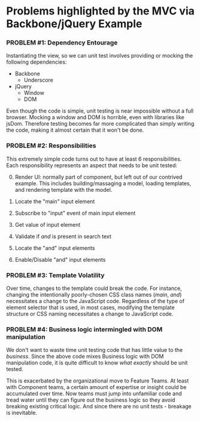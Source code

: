 # Problems highlighted by the MVC via Backbone/jQuery Example

### PROBLEM #1: Dependency Entourage

Instantiating the view, so we can unit test involves providing or mocking the following dependencies:
* Backbone
    * Underscore
* jQuery 
    * Window
    * DOM

Even though the code is simple, unit testing is near impossible without a full browser.  Mocking a window and DOM is horrible, even with libraries like jsDom.  Therefore testing becomes far more complicated than simply writing the code, making it almost certain that it won't be done.

### PROBLEM #2: Responsibilities

This extremely simple code turns out to have at least 6 responsibilities. Each responsibility represents an aspect that needs to be unit tested:

0. Render UI: normally part of component, but left out of our contrived example.  This includes building/massaging a model, loading templates, and rendering template with the model.

1. Locate the "main" input element
2. Subscribe to "input" event of main input element
3. Get value of input element
4. Validate if *and* is present in search text
5. Locate the "and" input elements
6. Enable/Disable  "and" input elements

### PROBLEM #3: Template Volatility
Over time, changes to the template could break the code.  For instance, changing the intentionally poorly-chosen CSS class names (_main_, _and_) necessitates a change to the JavaScript code.  Regardless of the type of element selector that is used, in most cases, modifying the template structure or CSS naming necessitates a change to JavaScript code.  

### PROBLEM #4: Business logic intermingled with DOM manipulation

We don't want to waste time unit testing code that has little value to the *business*.  Since the above code mixes Business logic with DOM manipulation code, it is quite difficult to know *what exactly* should be unit tested.

This is exacerbated by the organizational move to Feature Teams.  At least with Component teams, a certain amount of expertise or insight could be accumulated over time.  Now teams must jump into unfamiliar code and tread water until they can figure out the business logic so they avoid breaking existing critical logic.  And since there are no unit tests - breakage is inevitable.  

